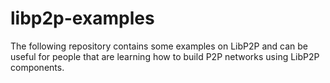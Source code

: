 # libp2p-examples
The following repository contains some examples on LibP2P and can be useful for people that are learning how to build P2P networks using LibP2P components.

